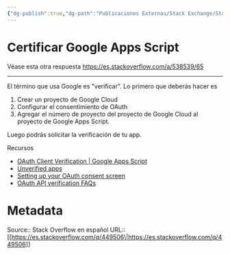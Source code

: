 ```yaml
---
{"dg-publish":true,"dg-path":"Publicaciones Externas/Stack Exchange/Stack Overflow en español/es.stackoverflow.com-449506.md","permalink":"/publicaciones-externas/stack-exchange/stack-overflow-en-espanol/es-stackoverflow-com-449506/","title":"Certificar Google Apps Script","hide":true,"noteIcon":"default","created":"2024-04-03T12:49:10.507-06:00","updated":"2024-04-05T16:43:57.338-06:00"}
---
```


# Certificar Google Apps Script

Véase esta otra respuesta https://es.stackoverflow.com/a/538539/65

<hr>

El término que usa Google es "verificar". Lo primero que deberás hacer es 

1. Crear un proyecto de Google Cloud
2. Configurar el consentimiento de OAuth
3. Agregar el número de proyecto del proyecto de Google Cloud al proyecto de Google Apps Script.

Luego podrás solicitar la verificación de tu app.

Recursos

- [OAuth Client Verification | Google Apps Script](https://developers.google.com/apps-script/guides/client-verification)
- [Unverified apps](https://support.google.com/cloud/answer/7454865?hl=en)
- [Setting up your OAuth consent screen](https://support.google.com/cloud/answer/10311615?hl=en)
 - [OAuth API verification FAQs](https://support.google.com/cloud/answer/9110914?hl=en)

# Metadata
Source:: Stack Overflow en español
URL:: [[https://es.stackoverflow.com/q/449506\|https://es.stackoverflow.com/q/449506]]


